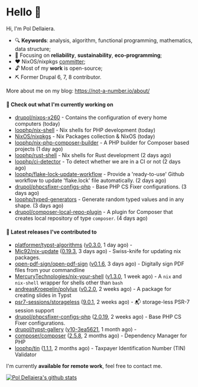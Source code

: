 # Hello 👋

Hi, I'm Pol Dellaiera.

- 🔍 **Keywords**: analysis, algorithm, functional programming, mathematics, data structure;
- 🎯 Focusing on **reliability**, **sustainability**, **eco-programming**;
- ❤️ NixOS/nixpkgs [committer](https://github.com/orgs/NixOS/teams/nixpkgs-committers?query=drupol);
- 🔓 Most of my **work** is open-source;
- ⛏️ Former Drupal 6, 7, 8 contributor.

More about me on my blog: https://not-a-number.io/about/

#### 👷 Check out what I'm currently working on

- [drupol/nixos-x260](https://github.com/drupol/nixos-x260) - Contains the configuration of every home computers (today)
- [loophp/nix-shell](https://github.com/loophp/nix-shell) - Nix shells for PHP development (today)
- [NixOS/nixpkgs](https://github.com/NixOS/nixpkgs) - Nix Packages collection &amp; NixOS (today)
- [loophp/nix-php-composer-builder](https://github.com/loophp/nix-php-composer-builder) - A PHP builder for Composer based projects (1 day ago)
- [loophp/rust-shell](https://github.com/loophp/rust-shell) - Nix shells for Rust development (2 days ago)
- [loophp/ci-detector](https://github.com/loophp/ci-detector) - To detect whether we are in a CI or not (2 days ago)
- [loophp/flake-lock-update-workflow](https://github.com/loophp/flake-lock-update-workflow) - Provide a &#39;ready-to-use&#39; Github workflow to update &#39;flake.lock&#39; file automatically. (2 days ago)
- [drupol/phpcsfixer-configs-php](https://github.com/drupol/phpcsfixer-configs-php) - Base PHP CS Fixer configurations. (3 days ago)
- [loophp/typed-generators](https://github.com/loophp/typed-generators) - Generate random typed values and in any shape. (3 days ago)
- [drupol/composer-local-repo-plugin](https://github.com/drupol/composer-local-repo-plugin) - A plugin for Composer that creates local repository of type `composer`. (4 days ago)

#### 🔭 Latest releases I've contributed to

- [platformer/typst-algorithms](https://github.com/platformer/typst-algorithms) ([v0.3.0](https://github.com/platformer/typst-algorithms/releases/tag/v0.3.0), 1 day ago) - 
- [Mic92/nix-update](https://github.com/Mic92/nix-update) ([0.19.3](https://github.com/Mic92/nix-update/releases/tag/0.19.3), 3 days ago) - Swiss-knife for updating nix packages.
- [open-pdf-sign/open-pdf-sign](https://github.com/open-pdf-sign/open-pdf-sign) ([v0.1.6](https://github.com/open-pdf-sign/open-pdf-sign/releases/tag/v0.1.6), 3 days ago) - Digitally sign PDF files from your commandline
- [MercuryTechnologies/nix-your-shell](https://github.com/MercuryTechnologies/nix-your-shell) ([v1.3.0](https://github.com/MercuryTechnologies/nix-your-shell/releases/tag/v1.3.0), 1 week ago) - A `nix` and `nix-shell` wrapper for shells other than `bash`
- [andreasKroepelin/polylux](https://github.com/andreasKroepelin/polylux) ([v0.2.0](https://github.com/andreasKroepelin/polylux/releases/tag/v0.2.0), 2 weeks ago) - A package for creating slides in Typst
- [psr7-sessions/storageless](https://github.com/psr7-sessions/storageless) ([9.0.1](https://github.com/psr7-sessions/storageless/releases/tag/9.0.1), 2 weeks ago) - :mailbox_with_mail: storage-less PSR-7 session support
- [drupol/phpcsfixer-configs-php](https://github.com/drupol/phpcsfixer-configs-php) ([2.0.19](https://github.com/drupol/phpcsfixer-configs-php/releases/tag/2.0.19), 2 weeks ago) - Base PHP CS Fixer configurations.
- [drupol/typst-gallery](https://github.com/drupol/typst-gallery) ([v10-3ea5621](https://github.com/drupol/typst-gallery/releases/tag/v10-3ea5621), 1 month ago) - 
- [composer/composer](https://github.com/composer/composer) ([2.5.8](https://github.com/composer/composer/releases/tag/2.5.8), 2 months ago) - Dependency Manager for PHP
- [loophp/tin](https://github.com/loophp/tin) ([1.1.1](https://github.com/loophp/tin/releases/tag/1.1.1), 2 months ago) - Taxpayer Identification Number (TIN) Validator

I'm currently **available for remote work**, feel free to contact me.

[![Pol Dellaiera's github stats](https://github-readme-stats.vercel.app/api?username=drupol&count_private=true&show_icons=true)](https://github.com/drupol)
